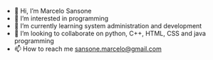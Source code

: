 - 👋 Hi, I’m Marcelo Sansone
- 👀 I’m interested in programming 
- 🌱 I’m currently learning system administration and development 
- 💞️ I’m looking to collaborate on python, C++, HTML, CSS and java programming 
- 📫 How to reach me sansone.marcelo@gmail.com

<!---
msnsone/msnsone is a ✨ special ✨ repository because its `README.md` (this file) appears on your GitHub profile.
You can click the Preview link to take a look at your changes.
--->

